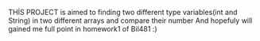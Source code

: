 THİS PROJECT is aimed to finding two different type variables(int and String) in  two different arrays and compare their number 
And hopefuly will gained me full point in homework1 of Bil481 :)

